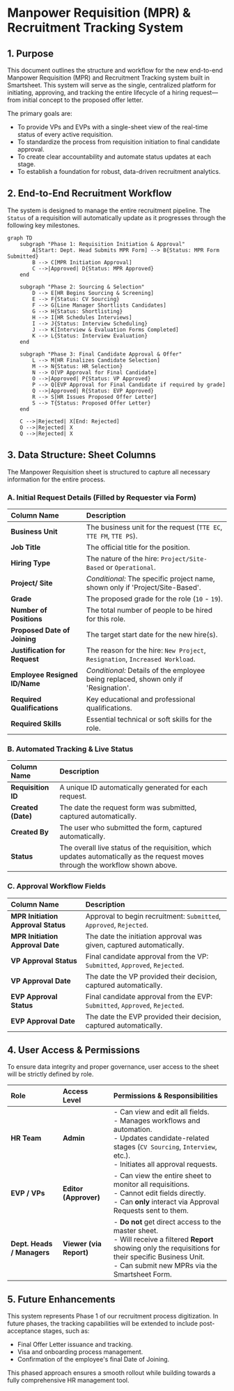 # Manpower Requisition (MPR) & Recruitment Tracking System

## 1. Purpose

This document outlines the structure and workflow for the new end-to-end Manpower Requisition (MPR) and Recruitment Tracking system built in Smartsheet. This system will serve as the single, centralized platform for initiating, approving, and tracking the entire lifecycle of a hiring request—from initial concept to the proposed offer letter.

The primary goals are:
*   To provide VPs and EVPs with a single-sheet view of the real-time status of every active requisition.
*   To standardize the process from requisition initiation to final candidate approval.
*   To create clear accountability and automate status updates at each stage.
*   To establish a foundation for robust, data-driven recruitment analytics.

## 2. End-to-End Recruitment Workflow

The system is designed to manage the entire recruitment pipeline. The `Status` of a requisition will automatically update as it progresses through the following key milestones.

```mermaid
graph TD
    subgraph "Phase 1: Requisition Initiation & Approval"
        A[Start: Dept. Head Submits MPR Form] --> B{Status: MPR Form Submitted}
        B --> C[MPR Initiation Approval]
        C -->|Approved| D{Status: MPR Approved}
    end

    subgraph "Phase 2: Sourcing & Selection"
        D --> E[HR Begins Sourcing & Screening]
        E --> F{Status: CV Sourcing}
        F --> G[Line Manager Shortlists Candidates]
        G --> H{Status: Shortlisting}
        H --> I[HR Schedules Interviews]
        I --> J{Status: Interview Scheduling}
        J --> K[Interview & Evaluation Forms Completed]
        K --> L{Status: Interview Evaluation}
    end

    subgraph "Phase 3: Final Candidate Approval & Offer"
        L --> M[HR Finalizes Candidate Selection]
        M --> N{Status: HR Selection}
        N --> O[VP Approval for Final Candidate]
        O -->|Approved| P{Status: VP Approved}
        P --> Q[EVP Approval for Final Candidate if required by grade]
        Q -->|Approved| R{Status: EVP Approved}
        R --> S[HR Issues Proposed Offer Letter]
        S --> T{Status: Proposed Offer Letter}
    end
    
    C -->|Rejected| X[End: Rejected]
    O -->|Rejected| X
    Q -->|Rejected| X
```

## 3. Data Structure: Sheet Columns

The Manpower Requisition sheet is structured to capture all necessary information for the entire process.

### A. Initial Request Details (Filled by Requester via Form)
| Column Name | Description |
| :--- | :--- |
| **Business Unit** | The business unit for the request (`TTE EC`, `TTE FM`, `TTE PS`). |
| **Job Title** | The official title for the position. |
| **Hiring Type** | The nature of the hire: `Project/Site-Based` or `Operational`. |
| **Project/ Site** | *Conditional:* The specific project name, shown only if 'Project/Site-Based'. |
| **Grade** | The proposed grade for the role (`10` - `19`). |
| **Number of Positions**| The total number of people to be hired for this role. |
| **Proposed Date of Joining**| The target start date for the new hire(s). |
| **Justification for Request**| The reason for the hire: `New Project`, `Resignation`, `Increased Workload`. |
| **Employee Resigned ID/Name**| *Conditional:* Details of the employee being replaced, shown only if 'Resignation'. |
| **Required Qualifications**| Key educational and professional qualifications. |
| **Required Skills** | Essential technical or soft skills for the role. |

### B. Automated Tracking & Live Status
| Column Name | Description |
| :--- | :--- |
| **Requisition ID** | A unique ID automatically generated for each request. |
| **Created (Date)** | The date the request form was submitted, captured automatically. |
| **Created By** | The user who submitted the form, captured automatically. |
| **Status** | The overall live status of the requisition, which updates automatically as the request moves through the workflow shown above. |

### C. Approval Workflow Fields
| Column Name | Description |
| :--- | :--- |
| **MPR Initiation Approval Status** | Approval to begin recruitment: `Submitted`, `Approved`, `Rejected`. |
| **MPR Initiation Approval Date** | The date the initiation approval was given, captured automatically. |
| **VP Approval Status** | Final candidate approval from the VP: `Submitted`, `Approved`, `Rejected`.|
| **VP Approval Date** | The date the VP provided their decision, captured automatically. |
| **EVP Approval Status** | Final candidate approval from the EVP: `Submitted`, `Approved`, `Rejected`.|
| **EVP Approval Date** | The date the EVP provided their decision, captured automatically. |

## 4. User Access & Permissions

To ensure data integrity and proper governance, user access to the sheet will be strictly defined by role.

| Role | Access Level | Permissions & Responsibilities |
| :--- | :--- | :--- |
| **HR Team** | **Admin** | - Can view and edit all fields. <br>- Manages workflows and automation. <br>- Updates candidate-related stages (`CV Sourcing`, `Interview`, etc.). <br>- Initiates all approval requests. |
| **EVP / VPs** | **Editor (Approver)** | - Can view the entire sheet to monitor all requisitions. <br>- Cannot edit fields directly. <br>- Can **only** interact via Approval Requests sent to them. |
| **Dept. Heads / Managers** | **Viewer (via Report)** | - **Do not** get direct access to the master sheet. <br>- Will receive a filtered **Report** showing only the requisitions for their specific Business Unit. <br>- Can submit new MPRs via the Smartsheet Form. |

## 5. Future Enhancements

This system represents Phase 1 of our recruitment process digitization. In future phases, the tracking capabilities will be extended to include post-acceptance stages, such as:
*   Final Offer Letter issuance and tracking.
*   Visa and onboarding process management.
*   Confirmation of the employee's final Date of Joining.

This phased approach ensures a smooth rollout while building towards a fully comprehensive HR management tool.
